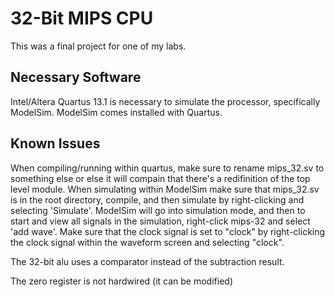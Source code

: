 # 32-Bit MIPS CPU

This was a final project for one of my labs.

## Necessary Software

Intel/Altera Quartus 13.1 is necessary to simulate the processor, specifically ModelSim. ModelSim comes installed with Quartus.

## Known Issues

When compiling/running within quartus, make sure to rename mips_32.sv to something else or else it will compain that there's a redifinition
of the top level module.
When simulating within ModelSim make sure that mips_32.sv is in the root directory, compile, and then simulate by right-clicking and selecting 'Simulate'.
ModelSim will go into simulation mode, and then to start and view all signals in the simulation, right-click mips-32 and select 'add wave'. 
Make sure that the clock signal is set to "clock" by right-clicking the clock signal within the waveform screen and selecting "clock".

The 32-bit alu uses a comparator instead of the subtraction result.

The zero register is not hardwired (it can be modified)

